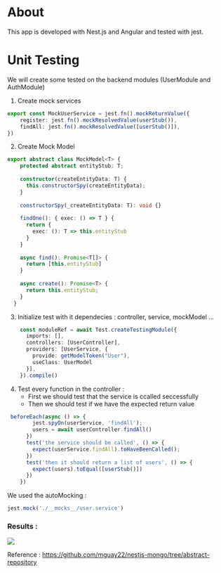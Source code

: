 
# About
This app is developed with Nest.js and Angular and tested with jest.



# Unit Testing 

We will create some tested on the backend modules (UserModule and AuthModule) 

1. Create mock services

```typescript
export const MockUserService = jest.fn().mockReturnValue({
    register: jest.fn().mockResolvedValue(userStub()),
    findAll: jest.fn().mockResolvedValue([userStub()]),
})
```
2. Create Mock Model

```typescript
export abstract class MockModel<T> {
    protected abstract entityStub: T;
  
    constructor(createEntityData: T) {
      this.constructorSpy(createEntityData);
    }
  
    constructorSpy(_createEntityData: T): void {}
  
    findOne(): { exec: () => T } {
      return {
        exec: (): T => this.entityStub
      }
    }
  
    async find(): Promise<T[]> {
      return [this.entityStub]
    }
  
    async create(): Promise<T> {
      return this.entityStub;
    }
  }
```
3. Initialize test with it dependecies : controller, service, mockModel ...

```typescript
    const moduleRef = await Test.createTestingModule({
      imports: [],
      controllers: [UserController],
      providers: [UserService, {
        provide: getModelToken("User"),
        useClass: UserModel
      }],
    }).compile()
```
4. Test every function in the controller :
    - First we should test that the service is ccalled seccessfully 
    - Then we should test if we have the expected return value

```typescript
 beforeEach(async () => {
        jest.spyOn(userService, 'findAll');
        users = await userController.findAll()
      })
      test('the service should be called', () => {
        expect(userService.findAll).toHaveBeenCalled();
      })
      test('then it should return a list of users', () => {
        expect(users).toEqual([userStub()])
      })
    })
```

We used the autoMocking : 

```typescript
jest.mock('./__mocks__/user.service')
```

### Results : 

<img src="https://github.com/rihemebh/Software-Test/blob/main/Auth_APP/test_result.PNG" />

Reference : https://github.com/mguay22/nestjs-mongo/tree/abstract-repository
